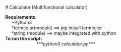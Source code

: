 <p># Calculator (Multifunctional calculator)</p>
<p style="text-align: left;"><strong>Requirements:</strong><br />&nbsp; &nbsp; &nbsp;*Python3<br />&nbsp; &nbsp; &nbsp;*termcolor(module) ==&gt; pip install termcolor<br />&nbsp; &nbsp; &nbsp;*string (module) ==&gt; maybe integrated with python<br /><strong>To run the script:</strong><br /><em>&nbsp; &nbsp; &nbsp; &nbsp; &nbsp; &nbsp; &nbsp; &nbsp; &nbsp; &nbsp; &nbsp; &nbsp; &nbsp;***python3 calculator.py***</em></p>
